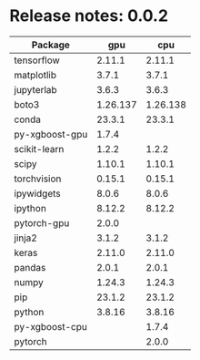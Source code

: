 # Release notes: 0.0.2

Package | gpu| cpu
---|---|---
tensorflow|2.11.1|2.11.1
matplotlib|3.7.1|3.7.1
jupyterlab|3.6.3|3.6.3
boto3|1.26.137|1.26.138
conda|23.3.1|23.3.1
py-xgboost-gpu|1.7.4| 
scikit-learn|1.2.2|1.2.2
scipy|1.10.1|1.10.1
torchvision|0.15.1|0.15.1
ipywidgets|8.0.6|8.0.6
ipython|8.12.2|8.12.2
pytorch-gpu|2.0.0| 
jinja2|3.1.2|3.1.2
keras|2.11.0|2.11.0
pandas|2.0.1|2.0.1
numpy|1.24.3|1.24.3
pip|23.1.2|23.1.2
python|3.8.16|3.8.16
py-xgboost-cpu| |1.7.4
pytorch| |2.0.0
